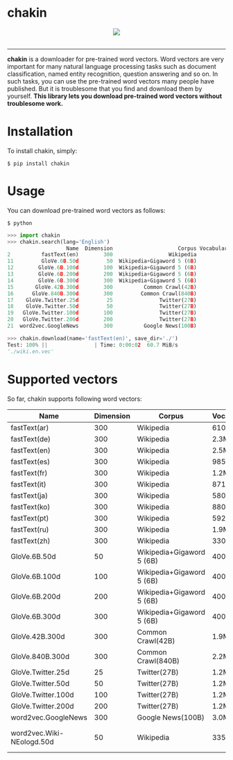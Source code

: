 # chakin
<div align="center">
  <img src="https://github.com/chakki-works/chakin/blob/master/docs/top.jpg?raw=true"><br><br>
</div>

-----------------

**chakin** is a downloader for pre-trained word vectors.
Word vectors are very important for many natural language processing tasks such as document classification, 
named entity recognition, question answering and so on. 
In such tasks, you can use the pre-trained word vectors  many people have published.
But it is troublesome that you find and download them by yourself. 
**This library lets you download pre-trained word vectors without troublesome work.**


# Installation
To install chakin, simply:

```shell
$ pip install chakin
```

# Usage
You can download pre-trained word vectors as follows:

```shell
$ python
```

```python
>>> import chakin
>>> chakin.search(lang='English')
                   Name  Dimension                     Corpus VocabularySize  
2          fastText(en)        300                  Wikipedia           2.5M   
11         GloVe.6B.50d         50  Wikipedia+Gigaword 5 (6B)           400K   
12        GloVe.6B.100d        100  Wikipedia+Gigaword 5 (6B)           400K   
13        GloVe.6B.200d        200  Wikipedia+Gigaword 5 (6B)           400K   
14        GloVe.6B.300d        300  Wikipedia+Gigaword 5 (6B)           400K   
15       GloVe.42B.300d        300          Common Crawl(42B)           1.9M   
16      GloVe.840B.300d        300         Common Crawl(840B)           2.2M   
17    GloVe.Twitter.25d         25               Twitter(27B)           1.2M   
18    GloVe.Twitter.50d         50               Twitter(27B)           1.2M   
19   GloVe.Twitter.100d        100               Twitter(27B)           1.2M   
20   GloVe.Twitter.200d        200               Twitter(27B)           1.2M   
21  word2vec.GoogleNews        300          Google News(100B)           3.0M 

>>> chakin.download(name='fastText(en)', save_dir='./')
Test: 100% ||               | Time: 0:00:02  60.7 MiB/s
'./wiki.en.vec'
```

# Supported vectors
So far, chakin supports following word vectors:

| Name                | Dimension | Corpus                    | VocabularySize | Method   | Language   | Author   | URL                                                                         | 
|---------------------|-----------|---------------------------|----------------|----------|------------|----------|-----------------------------------------------------------------------------| 
| fastText(ar)        | 300       | Wikipedia                 | 610K           | fastText | Arabic     | Facebook | [link](https://s3-us-west-1.amazonaws.com/fasttext-vectors/wiki.ar.vec)             | 
| fastText(de)        | 300       | Wikipedia                 | 2.3M           | fastText | German     | Facebook | [link](https://s3-us-west-1.amazonaws.com/fasttext-vectors/wiki.de.vec)             | 
| fastText(en)        | 300       | Wikipedia                 | 2.5M           | fastText | English    | Facebook | [link](https://s3-us-west-1.amazonaws.com/fasttext-vectors/wiki.en.vec)             | 
| fastText(es)        | 300       | Wikipedia                 | 985K           | fastText | Spanish    | Facebook | [link](https://s3-us-west-1.amazonaws.com/fasttext-vectors/wiki.es.vec)             | 
| fastText(fr)        | 300       | Wikipedia                 | 1.2M           | fastText | French     | Facebook | [link](https://s3-us-west-1.amazonaws.com/fasttext-vectors/wiki.fr.vec)             | 
| fastText(it)        | 300       | Wikipedia                 | 871K           | fastText | Italian    | Facebook | [link](https://s3-us-west-1.amazonaws.com/fasttext-vectors/wiki.it.vec)             | 
| fastText(ja)        | 300       | Wikipedia                 | 580K           | fastText | Japanese   | Facebook | [link](https://s3-us-west-1.amazonaws.com/fasttext-vectors/wiki.ja.vec)             | 
| fastText(ko)        | 300       | Wikipedia                 | 880K           | fastText | Korean     | Facebook | [link](https://s3-us-west-1.amazonaws.com/fasttext-vectors/wiki.ko.vec)             | 
| fastText(pt)        | 300       | Wikipedia                 | 592K           | fastText | Portuguese | Facebook | [link](https://s3-us-west-1.amazonaws.com/fasttext-vectors/wiki.pt.vec)             | 
| fastText(ru)        | 300       | Wikipedia                 | 1.9M           | fastText | Russian    | Facebook | [link](https://s3-us-west-1.amazonaws.com/fasttext-vectors/wiki.ru.vec)             | 
| fastText(zh)        | 300       | Wikipedia                 | 330K           | fastText | Chinese    | Facebook | [link](https://s3-us-west-1.amazonaws.com/fasttext-vectors/wiki.zh.vec)             | 
| GloVe.6B.50d        | 50        | Wikipedia+Gigaword 5 (6B) | 400K           | GloVe    | English    | Stanford | [link](http://nlp.stanford.edu/data/glove.6B.zip)                                   | 
| GloVe.6B.100d       | 100       | Wikipedia+Gigaword 5 (6B) | 400K           | GloVe    | English    | Stanford | [link](http://nlp.stanford.edu/data/glove.6B.zip)                                   | 
| GloVe.6B.200d       | 200       | Wikipedia+Gigaword 5 (6B) | 400K           | GloVe    | English    | Stanford | [link](http://nlp.stanford.edu/data/glove.6B.zip)                                   | 
| GloVe.6B.300d       | 300       | Wikipedia+Gigaword 5 (6B) | 400K           | GloVe    | English    | Stanford | [link](http://nlp.stanford.edu/data/glove.6B.zip)                                   | 
| GloVe.42B.300d      | 300       | Common Crawl(42B)         | 1.9M           | GloVe    | English    | Stanford | [link](http://nlp.stanford.edu/data/glove.42B.300d.zip)                             | 
| GloVe.840B.300d     | 300       | Common Crawl(840B)        | 2.2M           | GloVe    | English    | Stanford | [link](http://nlp.stanford.edu/data/glove.840B.300d.zip)                            | 
| GloVe.Twitter.25d   | 25        | Twitter(27B)              | 1.2M           | GloVe    | English    | Stanford | [link](http://nlp.stanford.edu/data/glove.twitter.27B.zip)                          | 
| GloVe.Twitter.50d   | 50        | Twitter(27B)              | 1.2M           | GloVe    | English    | Stanford | [link](http://nlp.stanford.edu/data/glove.twitter.27B.zip)                          | 
| GloVe.Twitter.100d  | 100       | Twitter(27B)              | 1.2M           | GloVe    | English    | Stanford | [link](http://nlp.stanford.edu/data/glove.twitter.27B.zip)                          | 
| GloVe.Twitter.200d  | 200       | Twitter(27B)              | 1.2M           | GloVe    | English    | Stanford | [link](http://nlp.stanford.edu/data/glove.twitter.27B.zip)                          | 
| word2vec.GoogleNews | 300       | Google News(100B)         | 3.0M           | word2vec | English    | Google   | [link](https://s3.amazonaws.com/mordecai-geo/GoogleNews-vectors-negative300.bin.gz) |
| word2vec.Wiki-NEologd.50d | 50  | Wikipedia                 | 335K           | word2vec + NEologd | Japanese | Shiroyagi Corporation | [link](http://public.shiroyagi.s3.amazonaws.com/latest-ja-word2vec-gensim-model.zip) |